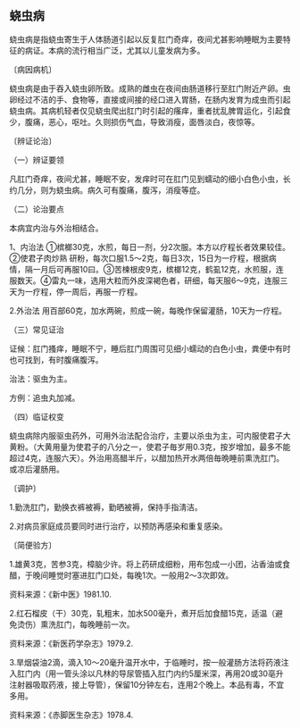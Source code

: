 ## 蛲虫病

蛲虫病是指蛲虫寄生于人体肠道引起以反复肛门奇痒，夜间尤甚影响睡眠为主要特征的病证。本病的流行相当广泛，尤其以儿童发病为多。

〔病因病机〕

蛲虫病是由于吞入蛲虫卵所致。成熟的雌虫在夜间由肠道移行至肛门附近产卵。虫卵经过不洁的手、食物等，直接或间接的经口进入胃肠，在肠内发育为成虫而引起蛲虫病。其病机轻者仅见蛲虫爬出肛门时引起的瘙痒，重者扰乱脾胃运化，引起食少，腹痛，恶心，呕吐。久则损伤气血，导致消瘦，面唇淡白，夜惊等。

〔辨证论治〕

（一）辨证要领

凡肛门奇痒，夜间尤甚，睡眠不安，发痒时可在肛门见到蠕动的细小白色小虫，长约几分，则为蛲虫病。病久可有腹痛，腹泻，消瘦等症。

（二）论治要点

本病宜内治与外治相结合。

1、内治法     ①槟榔30克，水煎，每日一剂，分2次服。本方以疗程长者效果较佳。②使君子肉炒熟  研粉，每次口服1.5〜2克，每日3次，15日为一疗程，根据病情，隔一月后可再服10曰。③苦楝根皮9克，槟榔12克，鹤虱12克，水煎服，连服数天。④雷丸一味，选用大粒而外皮深褐色者，研细，每天服6〜9克，连服三天为一疗程，停一周后，再服一疗程。

2.外治法      用百部60克，加水两碗，煎成一碗，每晚作保留灌肠，10天为一疗程。

（三）常见证治

证候：肛门搔痒，睡眠不宁，睡后肛门周围可见细小蠕动的白色小虫，粪便中有时也可找到，有时腹痛腹泻。

治法：驱虫为主。

方例：追虫丸加减。

（四）临证权变

蛲虫病除内服驱虫药外，可用外治法配合治疗，主要以杀虫为主，可内服使君子大黄粉。（大黄用量为使君子的八分之一，使君子毎岁用0.3克，按岁增加，最多不能超过4克，连服六天）。外治用高醋半斤，以醋加热开水两倍毎晩睡前熏洗肛门。或凉后灌肠用。

〔调护〕

1.勤洗肛门，勤换衣裤被褥，勤晒被褥，保持手指淸洁。

2.对病员家庭成员要同时进行治疗，以预防再感染和重复感染。

〔简便验方〕

1.雄黄3克，苦参3克，樟脑少许。将上药研成细粉，用布包成一小团，沾香油或食醋，于晚间睡觉时塞进肛门口处，每晚1次。一般用2〜3次即效。

资料来源：《新中医》1981.10.

2.红石榴皮（干）30克，轧粗末，加水500毫升，煮开后加食醋15克，适温（避免烫伤）熏洗肛门，每晚睡前一次。

资料来源：《新医药学杂志》1979.2.

3.旱烟袋油2滴，滴入10〜20毫升温开水中，于临睡时，按一般灌肠方法将药液注入肛门内（用一管头涂以凡林的导尿管插入肛门内约5厘米深，再用20或30亳升注射器吸取药液，接上导管），保留10分钟左右，连用2个晚上。本品有毒，不宜多用。

资料来源：《赤脚医生杂志》1978.4.

